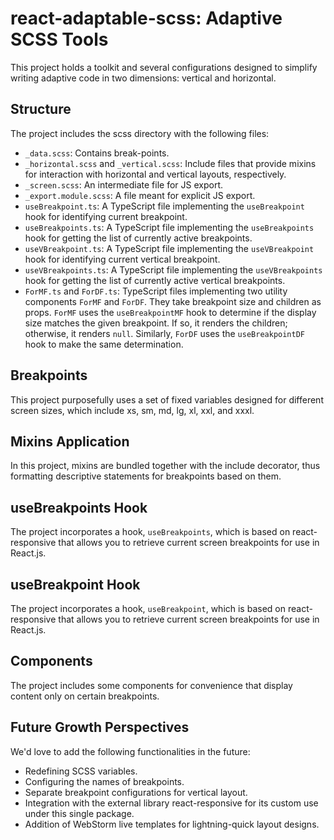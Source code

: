 # react-adaptable-scss: Adaptive SCSS Tools

This project holds a toolkit and several configurations designed to simplify writing adaptive code in two dimensions:
vertical and horizontal.

## Structure

The project includes the scss directory with the following files:

- `_data.scss`: Contains break-points.
- `_horizontal.scss` and `_vertical.scss`: Include files that provide mixins for interaction with horizontal and
  vertical layouts, respectively.
- `_screen.scss`: An intermediate file for JS export.
- `_export.module.scss`: A file meant for explicit JS export.
- `useBreakpoint.ts`: A TypeScript file implementing the `useBreakpoint` hook for identifying current breakpoint.
- `useBreakpoints.ts`: A TypeScript file implementing the `useBreakpoints` hook for getting the list of currently active
  breakpoints.
- `useVBreakpoint.ts`: A TypeScript file implementing the `useVBreakpoint` hook for identifying current vertical
  breakpoint.
- `useVBreakpoints.ts`: A TypeScript file implementing the `useVBreakpoints` hook for getting the list of currently
  active vertical breakpoints.
- `ForMF.ts` and `ForDF.ts`: TypeScript files implementing two utility components `ForMF` and `ForDF`. They take
  breakpoint size and children as props. `ForMF` uses the `useBreakpointMF` hook to determine if the display size
  matches the given breakpoint. If so, it renders the children; otherwise, it renders `null`. Similarly, `ForDF` uses
  the `useBreakpointDF` hook to make the same determination.

## Breakpoints

This project purposefully uses a set of fixed variables designed for different screen sizes, which include xs, sm, md,
lg, xl, xxl, and xxxl.

## Mixins Application

In this project, mixins are bundled together with the include decorator, thus formatting descriptive statements for
breakpoints based on them.

## useBreakpoints Hook

The project incorporates a hook, `useBreakpoints`, which is based on react-responsive that allows you to retrieve
current screen breakpoints for use in React.js.

## useBreakpoint Hook

The project incorporates a hook, `useBreakpoint`, which is based on react-responsive that allows you to retrieve
current screen breakpoints for use in React.js.

## Components

The project includes some components for convenience that display content only on certain breakpoints.

## Future Growth Perspectives

We'd love to add the following functionalities in the future:

- Redefining SCSS variables.
- Configuring the names of breakpoints.
- Separate breakpoint configurations for vertical layout.
- Integration with the external library react-responsive for its custom use under this single package.
- Addition of WebStorm live templates for lightning-quick layout designs.
